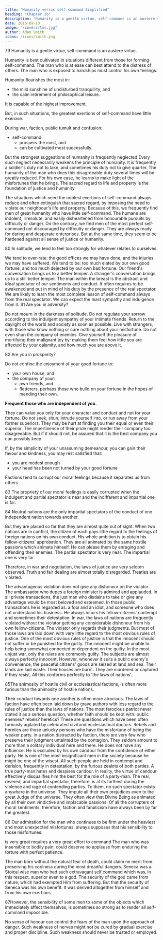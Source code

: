 ```yaml
---
title: "Humanity versus self-command Simplified"
heading: "Chapter 3b"
description: "Humanity is a gentle virtue, self-command is an austere virtue."
date: 2015-09-10
image: "/covers/tms.jpg"
author: Adam Smith
icons: /icons/smith.png
---
```



79 Humanity is a gentle virtue, self-command is an austere virtue.

Humanity is best cultivated in situations different from those for forming self-command.
The man who is at ease can best attend to the distress of others.
The man who is exposed to hardships must control his own feelings.

Humanity flourishes the most in: 
- the mild sunshine of undisturbed tranquillity, and
- the calm retirement of philosophical leisure.

It is capable of the highest improvement.

But, in such situations, the greatest exertions of self-command have little exercise.

During war, faction, public tumult and confusion: 
- self-command: 
  - prospers the most, and
  - can be cultivated most successfully.

But the strongest suggestions of humanity is frequently neglected
Every such neglect necessarily weakens the principle of humanity.
It is frequently a soldier's duty not to take, and sometimes his duty not to give quarter.
The humanity of the man who does this disagreeable duty several times will be greatly reduced.
For his own ease, he learns to make light of the misfortunes that he brings.
The sacred regard to life and property is the foundation of justice and humanity.

The situations which need the noblest exertions of self-command always reduce and often extinguish that sacred regard, by imposing the need to violate our neighbour's life and property.
Because of this, we frequently find men of great humanity who have little self-command.
The humane are indolent, irresolute, and easily disheartened from honourable pursuits by difficulty or danger.
On the contrary, we find men of the most perfect self-command not discouraged by difficulty or danger.
They are always ready for daring and desperate enterprises.
But at the same time, they seem to be hardened against all sense of justice or humanity.
 
80 In solitude, we tend to feel too strongly for whatever relates to ourselves.

We tend to over-rate: 
the good offices we may have done, and
the injuries we may have suffered.
We tend to be: 
too much elated by our own good fortune, and
too much dejected by our own bad fortune.
Our friend's conversation brings us to a better temper.
A stranger's conversation brings us to a still better temper.
The man within the breast is the abstract and ideal spectator of our sentiments and conduct.
It often requires to be awakened and put in mind of his duty by the presence of the real spectator.
We are likely to learn the most complete lesson of self-command always from the real spectator.
We can expect the least sympathy and indulgence from it.
81 Are you in adversity?

Do not mourn in the darkness of solitude.
Do not regulate your sorrow according to the indulgent sympathy of your intimate friends.
Return to the daylight of the world and society as soon as possible.
Live with strangers, with those who know nothing or care nothing about your misfortune.
Do not even shun the company of enemies.
Give yourself the pleasure of mortifying their malignant joy by: 
making them feel how little you are affected by your calamity, and
how much you are above it.

82 Are you in prosperity?

Do not confine the enjoyment of your good fortune to: 
- your own house, and
- the company of your: 
  - own friends, and
  - flatterers, perhaps those who build on your fortune in the hopes of mending their own.

**Frequent those who are independent of you.**

They can value you only for your character and conduct and not for your fortune.
Do not seek, shun, intrude yourself into, or run away from your former superiors.
They may be hurt at finding you their equal or even their superior.
The impertinence of their pride might render their company too disagreeable.
But if it should not, be assured that it is the best company you can possibly keep.

If, by the simplicity of your unassuming demeanour, you can gain their favour and kindness, you may rest satisfied that: 
- you are modest enough
- your head has been not turned by your good fortune

Factions tend to corrupt our moral feelings because it separates us from others

83 The propriety of our moral feelings is easily corrupted when the indulgent and partial spectator is near and the indifferent and impartial one is far.

84 Neutral nations are the only impartial spectators of the conduct of one independent nation towards another.

But they are placed so far that they are almost quite out of sight.
When two nations are in conflict, the citizen of each pays little regard to the feelings of foreign nations on his own conduct.
His whole ambition is to obtain his fellow-citizens' approbation.
They are all animated by the same hostile passions which animate himself.
He can please them by enraging and offending their enemies.
The partial spectator is very near.
The impartial one is very far.

Therefore, in war and negotiation, the laws of justice are very seldom observed.
Truth and fair dealing are almost totally disregarded.
Treaties are violated.

The advantageous violation does not give any dishonour on the violator.
The ambassador who dupes a foreign minister is admired and applauded.
In all private transactions, the just man who disdains to take or give any advantage would be most beloved and esteemed.
In those public transactions he is regarded as: 
a fool and an idiot, and
someone who does not understand his business.
He always incurs his fellow-citizens' contempt and sometimes their detestation.
In war, the laws of nations are frequently violated without the violator getting any considerable dishonour from his own fellow-citizens.
The violator only regards their judgments.
But most of those laws are laid down with very little regard to the most obvious rules of justice.
One of the most obvious rules of justice is that the innocent should not suffer or be punished for the guilty.
The innocent might be unable to help being somewhat connected or dependent on the guilty.
In the most unjust war, only the rulers are commonly guilty.
The subjects are almost always perfectly innocent.
However, whenever it suits a public enemy's convenience, the peaceful citizens' goods are seized at land and sea.
Their lands are laid waste.
Their houses are burnt.
They are murdered or captured if they resist.
All this conforms perfectly to 'the laws of nations'.
 
85The animosity of hostile civil or ecclesiastical factions, is often more furious than the animosity of hostile nations.

Their conduct towards one another is often more atrocious.
The laws of faction have often been laid down by grave authors with less regard to the rules of justice than the laws of nations.
The most ferocious patriot never stated it as a serious question, whether faith should be kept with: 
public enemies?
rebels?
heretics?
These are questions which have been often furiously agitated by celebrated civil and ecclesiastical doctors.
Rebels and heretics are those unlucky persons who have the misfortune of being the weaker party.
In a nation distracted by faction, there are very few who preserve their judgment untainted by the contagion.
They seldom amount to more than a solitary individual here and there.
He does not have any influence.
He is excluded by his own candour from the confidence of either party.
He is one of the most insignificant men in the society because he might be one of the wisest.
All such people are held in contempt and derision, frequently in detestation, by the furious zealots of both parties.
A true party-man hates and despises candour.
In reality, the virtue of candour effectively disqualifies him the best for the role of a party-man.
The real, revered, and impartial spectator, therefore, is at its farthest during the violence and rage of contending parties.
To them, no such spectator exists anywhere in the universe.
They impute all their own prejudices even to the great Judge of the universe.
They often view that Divine Being as animated by all their own vindictive and implacable passions.
Of all the corrupters of moral sentiments, therefore, faction and fanaticism have always been by far the greatest.
 
86 Our admiration for the man who continues to be firm under the heaviest and most unexpected misfortunes, always supposes that his sensibility to those misfortunes: 

is very great
requires a very great effort to command
The man who was insensible to bodily pain, could deserve no applause from enduring the torture with perfect patience.

The man born without the natural fear of death, could claim no merit from preserving his coolness during the most dreadful dangers.
Seneca was a Stoical wise man who had such extravagant self command which was, in this respect, superior even to a god.
The security of the god came from nature, which had exempted Him from suffering.
But that the security of Seneca was his own benefit.
It was derived altogether from himself and from his own exertions.
 
87However, the sensibility of some men to some of the objects which immediately affect themselves, is sometimes so strong as to render all self-command impossible.

No sense of honour can control the fears of the man upon the approach of danger.
Such weakness of nerves might not be cured by gradual exercise and proper discipline.
Such weakness should never be trusted or employed.
